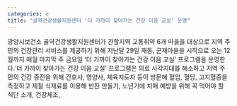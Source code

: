 ```yaml
---
categories: e
title: "골약건강생활지원센터 ‘더 가까이 찾아가는 건강 이음 교실’ 운영"
---
```

광양시보건소 골약건강생활지원센터가 관할지역 교통취약 6개 마을을 대상으로 지역 주민의 건강관리 서비스를 제공하기 위해 지난달 29일 재동, 군재마을을 시작으로 오는 12월까지 매월 마지막 주 금요일 ‘더 가까이 찾아가는 건강 이음 교실’ 프로그램을 운영한다.‘더 가까이 찾아가는 건강 이음 교실’ 프로그램은 의료 사각지대를 해소하고 지역 주민의 건강 증진을 위해 간호사, 영양사, 체육지도자 등이 방문해 혈압, 혈당, 고지혈증을 측정하고 제철 식재료를 이용해 반찬 만들기, 노년기에 치매 예방을 위해 꼭 먹어야 할 식단 소개, 건강체조,